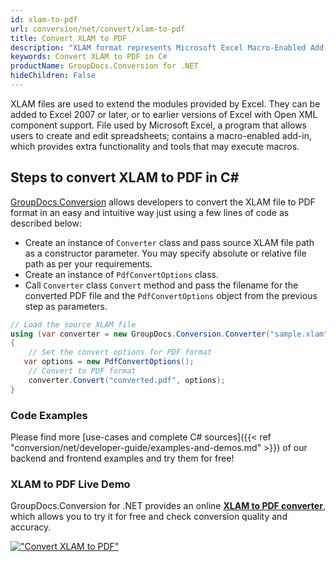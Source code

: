 ```yaml
---
id: xlam-to-pdf
url: conversion/net/convert/xlam-to-pdf
title: Convert XLAM to PDF
description: "XLAM format represents Microsoft Excel Macro-Enabled Add-In with .xlam extension. Learn how to convert XLAM to PDF file programmatically in C# language using GroupDocs.Conversion for .NET library."
keywords: Convert XLAM to PDF in C#
productName: GroupDocs.Conversion for .NET
hideChildren: False
---
```


XLAM files are used to extend the modules provided by Excel. They can be added to Excel 2007 or later, or to earlier versions of Excel with Open XML component support. File used by Microsoft Excel, a program that allows users to create and edit spreadsheets; contains a macro-enabled add-in, which provides extra functionality and tools that may execute macros.

## Steps to convert XLAM to PDF in C#

[GroupDocs.Conversion](https://products.groupdocs.com/conversion/net) allows developers to convert the XLAM file to PDF format in an easy and intuitive way just using a few lines of code as described below:

* Create an instance of `Converter` class and pass source XLAM file path as a constructor parameter. You may specify absolute or relative file path as per your requirements. 
* Create an instance of `PdfConvertOptions` class.
* Call `Converter` class `Convert` method and pass the filename for the converted PDF file and the `PdfConvertOptions` object from the previous step as parameters.

```csharp
// Load the source XLAM file
using (var converter = new GroupDocs.Conversion.Converter("sample.xlam"))
{
    // Set the convert options for PDF format
   var options = new PdfConvertOptions();
    // Convert to PDF format
    converter.Convert("converted.pdf", options);
}
```

### Code Examples

Please find more [use-cases and complete C# sources]({{< ref "conversion/net/developer-guide/examples-and-demos.md" >}}) of our backend and frontend examples and try them for free!

### XLAM to PDF Live Demo

GroupDocs.Conversion for .NET provides an online [**XLAM to PDF converter**](https://products.groupdocs.app/conversion/xlam-to-pdf), which allows you to try it for free and check conversion quality and accuracy.

[!["Convert XLAM to PDF"](conversion/net/images/convert-to-pdf/convert-xlam-to-pdf.png)](https://products.groupdocs.app/conversion/xlam-to-pdf)
